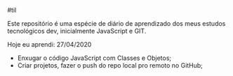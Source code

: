 #til

Este repositório é uma espécie de diário de aprendizado dos meus estudos tecnológicos dev, inicialmente JavaScript e GIT.

Hoje eu aprendi:
27/04/2020
- Enxugar o código JavaScript com Classes e Objetos;
- Criar projetos, fazer o push do repo local pro remoto no GitHub;